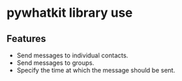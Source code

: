 # pywhatkit library use


## Features

* Send messages to individual contacts.
* Send messages to groups.
* Specify the time at which the message should be sent.
